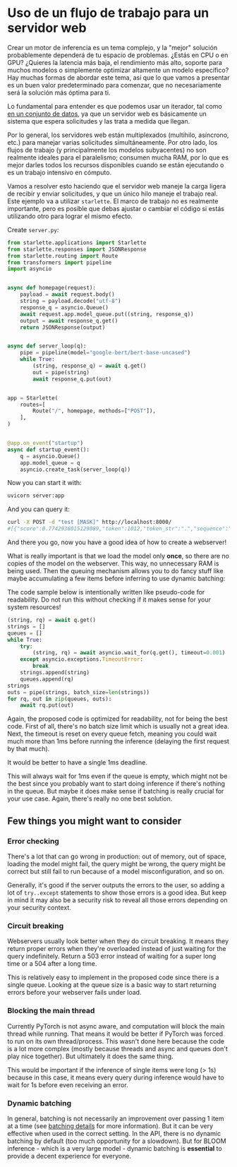 <!--⚠️ Note that this file is in Markdown but contain specific syntax for our doc-builder (similar to MDX) that may not be
rendered properly in your Markdown viewer.
-->

# Uso de un flujo de trabajo para un servidor web

<Tip>
Crear un motor de inferencia es un tema complejo, y la "mejor" solución probablemente dependerá de tu espacio de problemas. ¿Estás en CPU o en GPU? ¿Quieres la latencia más baja, el rendimiento más alto, soporte para muchos modelos o simplemente optimizar altamente un modelo específico? Hay muchas formas de abordar este tema, así que lo que vamos a presentar es un buen valor predeterminado para comenzar, que no necesariamente será la solución más óptima para ti.
</Tip>


Lo fundamental para entender es que podemos usar un iterador, tal como [en un conjunto de datos](pipeline_tutorial), ya que un servidor web es básicamente un sistema que espera solicitudes y las trata a medida que llegan.

<!--
To do:
Check the content of es/pipeline_tutorial.md
And update the link [en un conjunto de datos](pipeline_tutorial) -> (pipeline_tutorial#using-pipelines-on-a-dataset)
-->

Por lo general, los servidores web están multiplexados (multihilo, asíncrono, etc.) para manejar varias solicitudes simultáneamente. Por otro lado, los flujos de trabajo (y principalmente los modelos subyacentes) no son realmente ideales para el paralelismo; consumen mucha RAM, por lo que es mejor darles todos los recursos disponibles cuando se están ejecutando o es un trabajo intensivo en cómputo.

Vamos a resolver esto haciendo que el servidor web maneje la carga ligera de recibir y enviar solicitudes, y que un único hilo maneje el trabajo real. Este ejemplo va a utilizar `starlette`. El marco de trabajo no es realmente importante, pero es posible que debas ajustar o cambiar el código si estás utilizando otro para lograr el mismo efecto.

Create `server.py`:

```py
from starlette.applications import Starlette
from starlette.responses import JSONResponse
from starlette.routing import Route
from transformers import pipeline
import asyncio


async def homepage(request):
    payload = await request.body()
    string = payload.decode("utf-8")
    response_q = asyncio.Queue()
    await request.app.model_queue.put((string, response_q))
    output = await response_q.get()
    return JSONResponse(output)


async def server_loop(q):
    pipe = pipeline(model="google-bert/bert-base-uncased")
    while True:
        (string, response_q) = await q.get()
        out = pipe(string)
        await response_q.put(out)


app = Starlette(
    routes=[
        Route("/", homepage, methods=["POST"]),
    ],
)


@app.on_event("startup")
async def startup_event():
    q = asyncio.Queue()
    app.model_queue = q
    asyncio.create_task(server_loop(q))
```

Now you can start it with:
```bash
uvicorn server:app
```

And you can query it:
```bash
curl -X POST -d "test [MASK]" http://localhost:8000/
#[{"score":0.7742936015129089,"token":1012,"token_str":".","sequence":"test."},...]
```

And there you go, now you have a good idea of how to create a webserver!

What is really important is that we load the model only **once**, so there are no copies
of the model on the webserver. This way, no unnecessary RAM is being used.
Then the queuing mechanism allows you to do fancy stuff like maybe accumulating a few
items before inferring to use dynamic batching:

<Tip warning={true}>

The code sample below is intentionally written like pseudo-code for readability.
Do not run this without checking if it makes sense for your system resources!

</Tip>

```py
(string, rq) = await q.get()
strings = []
queues = []
while True:
    try:
        (string, rq) = await asyncio.wait_for(q.get(), timeout=0.001)  # 1ms
    except asyncio.exceptions.TimeoutError:
        break
    strings.append(string)
    queues.append(rq)
strings
outs = pipe(strings, batch_size=len(strings))
for rq, out in zip(queues, outs):
    await rq.put(out)
```

Again, the proposed code is optimized for readability, not for being the best code.
First of all, there's no batch size limit which is usually not a 
great idea. Next, the timeout is reset on every queue fetch, meaning you could
wait much more than 1ms before running the inference (delaying the first request 
by that much). 

It would be better to have a single 1ms deadline.

This will always wait for 1ms even if the queue is empty, which might not be the
best since you probably want to start doing inference if there's nothing in the queue.
But maybe it does make sense if batching is really crucial for your use case.
Again, there's really no one best solution.


## Few things you might want to consider

### Error checking

There's a lot that can go wrong in production: out of memory, out of space,
loading the model might fail, the query might be wrong, the query might be
correct but still fail to run because of a model misconfiguration, and so on.

Generally, it's good if the server outputs the errors to the user, so
adding a lot of `try..except` statements to show those errors is a good
idea. But keep in mind it may also be a security risk to reveal all those errors depending 
on your security context.

### Circuit breaking

Webservers usually look better when they do circuit breaking. It means they 
return proper errors when they're overloaded instead of just waiting for the query indefinitely. Return a 503 error instead of waiting for a super long time or a 504 after a long time.

This is relatively easy to implement in the proposed code since there is a single queue.
Looking at the queue size is a basic way to start returning errors before your 
webserver fails under load.

### Blocking the main thread

Currently PyTorch is not async aware, and computation will block the main
thread while running. That means it would be better if PyTorch was forced to run
on its own thread/process. This wasn't done here because the code is a lot more
complex (mostly because threads and async and queues don't play nice together).
But ultimately it does the same thing.

This would be important if the inference of single items were long (> 1s) because 
in this case, it means every query during inference would have to wait for 1s before
even receiving an error.

### Dynamic batching

In general, batching is not necessarily an improvement over passing 1 item at 
a time (see [batching details](./main_classes/pipelines#pipeline-batching) for more information). But it can be very effective
when used in the correct setting. In the API, there is no dynamic
batching by default (too much opportunity for a slowdown). But for BLOOM inference -
which is a very large model - dynamic batching is **essential** to provide a decent experience for everyone.
